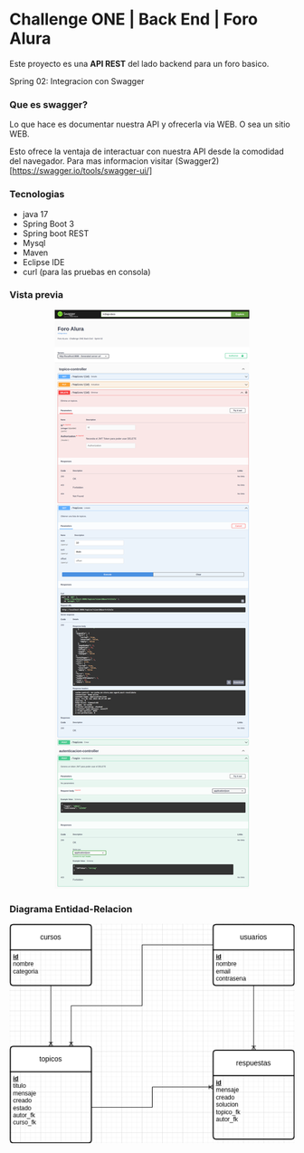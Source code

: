 # Challenge ONE | Back End | Foro Alura 

Este proyecto es una **API REST** del lado backend para un foro basico. 

Spring 02: Integracion con Swagger 

### Que es swagger? 
Lo que hace es documentar nuestra API y ofrecerla via WEB. O sea un sitio WEB.

Esto ofrece la ventaja de interactuar con nuestra API desde la comodidad del navegador. Para mas informacion visitar  (Swagger2)[https://swagger.io/tools/swagger-ui/]


### Tecnologias
- java 17
- Spring Boot 3
- Spring boot REST
- Mysql
- Maven
- Eclipse IDE
- curl (para las pruebas en consola)

### Vista previa
<p align="center">
    <img src="/imagenes/preview.png">
</p>


### Diagrama Entidad-Relacion
<p align="center">
   <img src="/imagenes/diagrama.png"  alt="Diagrama de entidad relacion">
</p>
